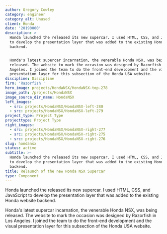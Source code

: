 ```yaml
---
author: Gregory Cowley
category: engineer
category_alt: Unused
client: Honda
date: '20190000'
description: >
  Honda launched the released its new supercar. I used HTML, CSS, and JavaScript
  to develop the presentation layer that was added to the existing Honda website
  backend.


  Honda's latest supercar incarnation, the venerable Honda NSX, was being
  released. The website to mark the occasion was designed by Razorfish in Los
  Angeles. I joined the team to do the front-end development and the visual
  presentation layer for this subsection of the Honda USA website.
discipline: Discipline
firm: 'Razorfish '
hero_image: projects/HondaNSX/HondaNSX-top-278
image_path: /projects/HondaNSX
image_source_dir_name: HondaNSX
left_images:
  - src: projects/HondaNSX/HondaNSX-left-280
  - src: projects/HondaNSX/HondaNSX-left-279
project_type: Project Type
projecttype: Project Type
right_images:
  - src: projects/HondaNSX/HondaNSX-right-277
  - src: projects/HondaNSX/HondaNSX-right-275
  - src: projects/HondaNSX/HondaNSX-right-276
slug: hondansx
status: active
subtitle: >-
  Honda launched the released its new supercar. I used HTML, CSS, and JavaScript
  to develop the presentation layer that was added to the existing Honda website
  backend.
title: Relaunch of the new Honda NSX Supercar
type: Component
---
```

Honda launched the released its new supercar. I used HTML, CSS, and JavaScript to develop the presentation layer that was added to the existing Honda website backend.

Honda's latest supercar incarnation, the venerable Honda NSX, was being released. The website to mark the occasion was designed by Razorfish in Los Angeles. I joined the team to do the front-end development and the visual presentation layer for this subsection of the Honda USA website.
